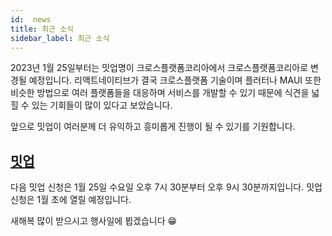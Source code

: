 ```yaml
---
id:  news
title: 최근 소식
sidebar_label: 최근 소식
---
```


2023년 1월 25일부터는 밋업명이 크로스플랫폼코리아에서 크로스플랫폼코리아로 변경될 예정입니다.
리액트네이티브가 결국 크로스플랫폼 기술이며 플러터나 MAUI 또한 비슷한 방법으로 여러 플랫폼들을 대응하며 서비스를 개발할 수 있기 때문에 식견을 넓힐 수 있는 기회들이 많이 있다고 보았습니다.

앞으로 밋업이 여러분께 더 유익하고 흥미롭게 진행이 될 수 있기를 기원합니다.

## [밋업](meetup)

다음 밋업 신청은 1월 25일 수요일 오후 7시 30분부터 오후 9시 30분까지입니다. 밋업 신청은 1월 초에 열릴 예정입니다.

새해복 많이 받으시고 행사일에 뵙겠습니다 😁

